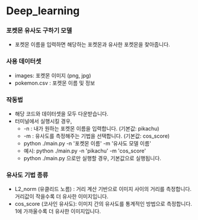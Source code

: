 # Deep_learning
### 포켓몬 유사도 구하기 모델
- 포켓몬 이름을 입력하면 해당하는 포켓몬과 유사한 포켓몬을 찾아줍니다.
### 사용 데이터셋
- images: 포켓몬 이미지 (png, jpg)
- pokemon.csv : 포켓몬 이름 및 정보
### 작동법
- 해당 코드와 데이터셋을 모두 다운받습니다.
- 터미널에서 실행시킬 경우,
    - -n : 내가 원하는 포켓몬 이름을 입력합니다. (기본값: pikachu)
    - -m : 유사도를 측정해주는 기법을 선택합니다. (기본값: cos_score)
    - python ./main.py -n '포켓몬 이름' -m '유사도 모델 이름'
    - 예시: python ./main.py -n 'pikachu' -m 'cos_score'
    - python ./main.py 으로만 실행할 경우, 기본값으로 실행됩니다.
### 유사도 기법 종류
- L2_norm (유클리드 노름) : 거리 계산 기반으로 이미지 사이의 거리를 측정합니다. 거리값이 작을수록 더 유사한 이미지입니다.
- cos_score (코사인 유사도): 이미지 간의 유사도를 통계적인 방법으로 측정합니다. 1에 가까울수록 더 유사한 이미지입니다.

